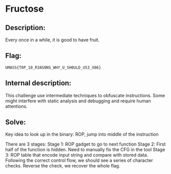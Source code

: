 # Fructose


## Description:

Every once in a while, it is good to have fruit.

## Flag:

```
UMASS{T0P_10_R3AS0NS_WHY_U_SH0ULD_US3_X86}
```

## Internal description:

This challenge use intermediate techniques to obfuscate instructions.
Some might interfere with static analysis and debugging and require human attentions.

## Solve:

Key idea to look up in the binary: ROP, jump into middle of the instruction

There are 3 stages:
Stage 1: ROP gadget to go to next function
Stage 2: First half of the function is hidden. Need to manually fix the CFG in the tool
Stage 3: ROP table that encode input string and compare with stored data.
Following the correct control flow, we should see a series of character checks.
Reverse the check, we recover the whole flag.


